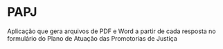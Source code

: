 # PAPJ
Aplicação que gera arquivos de PDF e Word a partir de cada resposta no formulário do Plano de Atuação das Promotorias de Justiça
